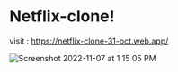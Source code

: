 # Netflix-clone!

visit : https://netflix-clone-31-oct.web.app/

![Screenshot 2022-11-07 at 1 15 05 PM](https://user-images.githubusercontent.com/64541015/200253811-d052565b-5134-4415-b653-69dd06b8733e.png)
